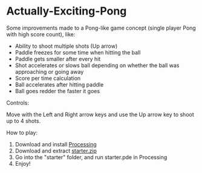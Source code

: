 # Actually-Exciting-Pong

Some improvements made to a Pong-like game concept (single player Pong with high score count), like:
- Ability to shoot multiple shots (Up arrow)
- Paddle freezes for some time when hitting the ball
- Paddle gets smaller after every hit
- Shot accelerates or slows ball depending on whether the ball was approaching or going away
- Score per time calculation
- Ball accelerates after hitting paddle
- Ball goes redder the faster it goes

Controls:

Move with the Left and Right arrow keys and use the Up arrow key to shoot up to 4 shots.

How to play:

1) Download and install [Processing](https://processing.org/)
2) Download and extract [starter.zip](https://github.com/fernandoaestrella/Actually-Exciting-Pong/blob/master/starter.zip)
3) Go into the "starter" folder, and run starter.pde in Processing
4) Enjoy!
